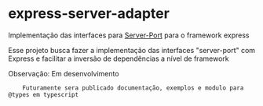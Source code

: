 # express-server-adapter
Implementação das interfaces para [Server-Port](https://www.npmjs.com/package/server-port) para o framework express

Esse projeto busca fazer a implementação das interfaces "server-port" com Express e facilitar a inversão de dependências a nível de framework

Observação: Em desenvolvimento

        Futuramente sera publicado documentação, exemplos e modulo para @types em typescript
